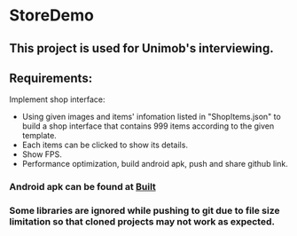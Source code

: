 # StoreDemo
## This project is used for Unimob's interviewing.

## Requirements:
Implement shop interface:
- Using given images and items' infomation listed in "ShopItems.json" to build a shop interface that contains 999 items according to the given template.
- Each items can be clicked to show its details.
- Show FPS.
- Performance optimization, build android apk, push and share github link.

### Android apk can be found at [Built](https://github.com/TruongXuanHieu-H/StoreDemo/tree/master/Built)

### Some libraries are ignored while pushing to git due to file size limitation so that cloned projects may not work as expected.
